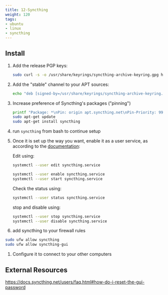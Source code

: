 ```yaml
---
title: 12-Syncthing
weight: 120
tags:
- ubuntu
- linux
- syncthing
---
```


## Install

1. Add the release PGP keys:

    ```bash
    sudo curl -s -o /usr/share/keyrings/syncthing-archive-keyring.gpg https://syncthing.net/release-key.gpg
    ```

1. Add the "stable" channel to your APT sources:

    ```bash
    echo "deb [signed-by=/usr/share/keyrings/syncthing-archive-keyring.gpg] https://apt.syncthing.net/ syncthing stable" | sudo tee /etc/apt/sources.list.d/syncthing.list
    ```

1. Increase preference of Syncthing's packages ("pinning")

    ```bash
    printf "Package: *\nPin: origin apt.syncthing.net\nPin-Priority: 990\n" | sudo tee /etc/apt/preferences.d/syncthing
    sudo apt-get update
    sudo apt-get install syncthing
    ```
    
1. run ```syncthing``` from bash to continue setup
1. Once it is set up the way you want, enable it as a user service, as according to the [documentation](https://docs.syncthing.net/users/autostart.html#linux):

    Edit using:

    ```bash
    systemctl --user edit syncthing.service
    ```

    ```bash
    systemctl --user enable syncthing.service
    systemctl --user start syncthing.service  
    ```
    
    Check the status using:
    
    ```bash
    systemctl --user status syncthing.service
    ```

    stop and disable using:

    ```bash
    systemctl --user stop syncthing.service  
    systemctl --user disable syncthing.service  
    ```

1. add syncthing to your firewall rules

```bash
sudo ufw allow syncthing
sudo ufw allow syncthing-gui
```
    
1. Configure it to connect to your other computers


## External Resources

<https://docs.syncthing.net/users/faq.html#how-do-i-reset-the-gui-password>